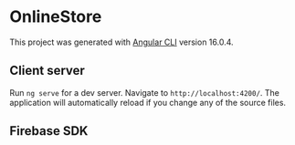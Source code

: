 # OnlineStore

This project was generated with [Angular CLI](https://github.com/angular/angular-cli) version 16.0.4.

## Client server

Run `ng serve` for a dev server. Navigate to `http://localhost:4200/`. The application will automatically reload if you change any of the source files.

## Firebase SDK
